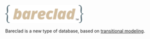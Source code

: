 <img src="https://github.com/Roenbaeck/bareclad/blob/master/bareclad.svg" width="250">

Bareclad is a new type of database, based on [transitional modeling](https://www.researchgate.net/publication/329352497_Modeling_Conflicting_Unreliable_and_Varying_Information "Transitional Modeling Paper").

